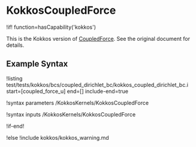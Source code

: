 # KokkosCoupledForce

!if! function=hasCapability('kokkos')

This is the Kokkos version of [CoupledForce](CoupledForce.md). See the original document for details.

## Example Syntax

!listing test/tests/kokkos/bcs/coupled_dirichlet_bc/kokkos_coupled_dirichlet_bc.i start=[coupled_force_u] end=[] include-end=true

!syntax parameters /KokkosKernels/KokkosCoupledForce

!syntax inputs /KokkosKernels/KokkosCoupledForce

!if-end!

!else
!include kokkos/kokkos_warning.md
